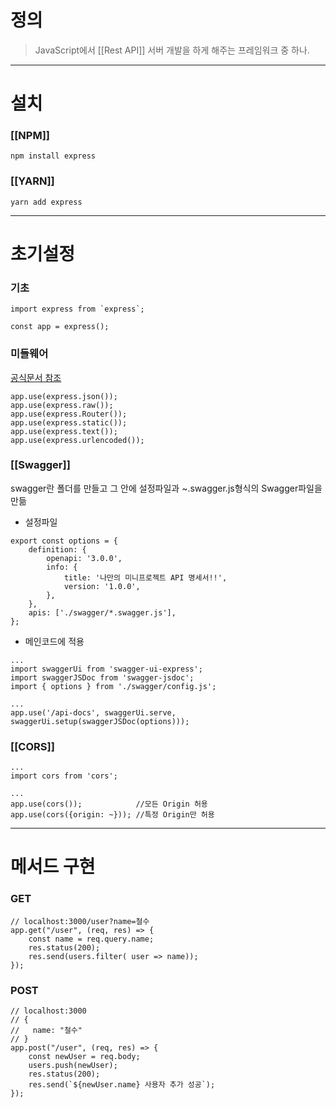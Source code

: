 # 정의
> JavaScript에서 [[Rest API]] 서버 개발을 하게 해주는 프레임워크 중 하나.
---
# 설치
### [[NPM]]
```
npm install express
```
### [[YARN]]
```
yarn add express
```

---

# 초기설정
### 기초
```
import express from `express`;

const app = express();
```
### 미들웨어
[공식문서 참조](https://expressjs.com/ko/api.html#express)
```
app.use(express.json());
app.use(express.raw());
app.use(express.Router());
app.use(express.static());
app.use(express.text());
app.use(express.urlencoded());
```
### [[Swagger]]
swagger란 폴더를 만들고 그 안에 설정파일과 ~.swagger.js형식의 Swagger파일을 만듦

- 설정파일
```
export const options = { 
	definition: { 
		openapi: '3.0.0', 
		info: { 
			title: '나만의 미니프로젝트 API 명세서!!', 
			version: '1.0.0', 
		}, 
	}, 
	apis: ['./swagger/*.swagger.js'], 
};
```

- 메인코드에 적용
```
...
import swaggerUi from 'swagger-ui-express';
import swaggerJSDoc from 'swagger-jsdoc';
import { options } from './swagger/config.js';

...
app.use('/api-docs', swaggerUi.serve, swaggerUi.setup(swaggerJSDoc(options)));
```
### [[CORS]]
```
...
import cors from 'cors';

...
app.use(cors());            //모든 Origin 허용
app.use(cors({origin: ~})); //특정 Origin만 허용
```
---
# 메서드 구현
### GET
```
// localhost:3000/user?name=철수
app.get("/user", (req, res) => {
	const name = req.query.name;
	res.status(200);
	res.send(users.filter( user => name));
});
```
### POST
```
// localhost:3000
// {
// 	 name: "철수"
// }
app.post("/user", (req, res) => {
	const newUser = req.body;
	users.push(newUser);
	res.status(200);
	res.send(`${newUser.name} 사용자 추가 성공`);
});
```
